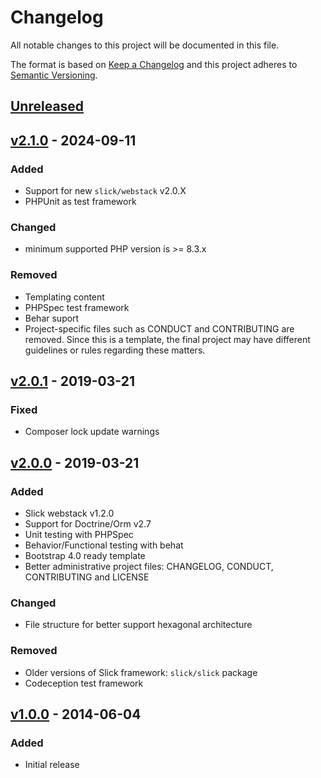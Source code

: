 # Changelog

All notable changes to this project will be documented in this file.

The format is based on [Keep a Changelog](http://keepachangelog.com/en/1.0.0/)
and this project adheres to [Semantic Versioning](http://semver.org/spec/v2.0.0.html).

## [Unreleased]

## [v2.1.0] - 2024-09-11
### Added
- Support for new ``slick/webstack`` v2.0.X
- PHPUnit as test framework
### Changed
- minimum supported PHP version is >= 8.3.x
### Removed
- Templating content
- PHPSpec test framework
- Behar suport
- Project-specific files such as CONDUCT and CONTRIBUTING are removed. Since this is a
  template, the final project may have different guidelines or rules regarding these matters.

## [v2.0.1] - 2019-03-21
### Fixed
- Composer lock update warnings

## [v2.0.0] - 2019-03-21
### Added
- Slick webstack v1.2.0
- Support for Doctrine/Orm v2.7
- Unit testing with PHPSpec
- Behavior/Functional testing with behat
- Bootstrap 4.0 ready template
- Better administrative project files: CHANGELOG, CONDUCT, CONTRIBUTING and LICENSE
### Changed
- File structure for better support hexagonal architecture
### Removed
- Older versions of Slick framework: `slick/slick` package
- Codeception test framework

## [v1.0.0] - 2014-06-04
### Added
- Initial release

[Unreleased]: https://github.com/slickframework/webapp/compare/v2.1.0...HEAD
[v2.1.0]: https://github.com/slickframework/webapp/compare/v2.0.1...v2.1.0
[v2.0.1]: https://github.com/slickframework/webapp/compare/v2.0.0...v2.0.1
[v2.0.0]: https://github.com/slickframework/webapp/compare/v1.0.0...v2.0.0
[v1.0.0]: https://github.com/slickframework/webapp/compare/201cd5...v1.0.0
